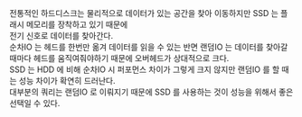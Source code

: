전통적인 하드디스크는 물리적으로 데이터가 있는 공간을 찾아 이동하지만 SSD 는 플래시 메모리를 장착하고 있기 때문에  
전기 신호로 데이터를 찾아간다.  
순차IO 는 헤드를 한번만 옮겨 데이터를 읽을 수 있는 반면 랜덤IO 는 데이터를 찾아갈 때마다 헤드를 움직여줘야하기 때문에 오버헤드가 상대적으로 크다.  
SSD 는 HDD 에 비해 순차IO 시 퍼포먼스 차이가 그렇게 크지 않지만 랜덤IO 를 할 때는 성능 차이가 확연히 드러난다.  
대부분의 쿼리는 랜덤IO 로 이뤄지기 때문에 SSD 를 사용하는 것이 성능을 위해서 좋은 선택일 수 있다.